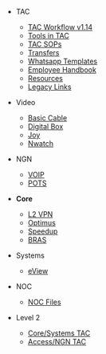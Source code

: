 - TAC

  - [TAC Workflow v1.14](http://knowledge.dsl.net.pk/TAC%20L1%20TroubleShooting%20Guide%20V%201.14.docx)
  - [Tools in TAC](tactools.md)
  - [TAC SOPs](sop.md)
  - [Transfers](transfers.md)
  - [Whatsapp Templates](whatsapp.md)
  - [Employee Handbook](https://drive.google.com/file/d/1yusHlAuYFDjdajiVlfXzGtVsUhSXIKUq/view)
  - [Resources](resources.md)
  - [Legacy Links](legacy-links.md)

- Video
  - [Basic Cable](basic.md)
  - [Digital Box](digital.md)
  - [Joy](joy.md)
  - [Nwatch](nwatch.md)

- NGN
  - [VOIP](voip.md)
  - [POTS](pots.md)


- **Core**
  - [L2 VPN](l2vpn.md)
  - [Optimus](optimus.md)
  - [Speedup](speedup.md)
  - [BRAS](bras.md)


- Systems
  - [eView](eview.md)

- NOC
  - [NOC Files](noc.md)

- Level 2
  - [Core/Systems TAC](level2/welcome.md)
  - [Access/NGN TAC](level2/welcome.md)




